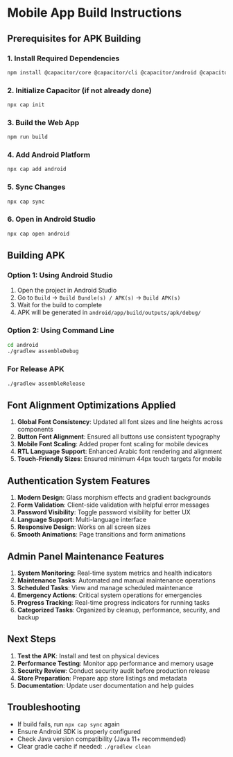 
# Mobile App Build Instructions

## Prerequisites for APK Building

### 1. Install Required Dependencies
```bash
npm install @capacitor/core @capacitor/cli @capacitor/android @capacitor/ios
```

### 2. Initialize Capacitor (if not already done)
```bash
npx cap init
```

### 3. Build the Web App
```bash
npm run build
```

### 4. Add Android Platform
```bash
npx cap add android
```

### 5. Sync Changes
```bash
npx cap sync
```

### 6. Open in Android Studio
```bash
npx cap open android
```

## Building APK

### Option 1: Using Android Studio
1. Open the project in Android Studio
2. Go to `Build` → `Build Bundle(s) / APK(s)` → `Build APK(s)`
3. Wait for the build to complete
4. APK will be generated in `android/app/build/outputs/apk/debug/`

### Option 2: Using Command Line
```bash
cd android
./gradlew assembleDebug
```

### For Release APK
```bash
./gradlew assembleRelease
```

## Font Alignment Optimizations Applied

1. **Global Font Consistency**: Updated all font sizes and line heights across components
2. **Button Font Alignment**: Ensured all buttons use consistent typography
3. **Mobile Font Scaling**: Added proper font scaling for mobile devices
4. **RTL Language Support**: Enhanced Arabic font rendering and alignment
5. **Touch-Friendly Sizes**: Ensured minimum 44px touch targets for mobile

## Authentication System Features

1. **Modern Design**: Glass morphism effects and gradient backgrounds
2. **Form Validation**: Client-side validation with helpful error messages
3. **Password Visibility**: Toggle password visibility for better UX
4. **Language Support**: Multi-language interface
5. **Responsive Design**: Works on all screen sizes
6. **Smooth Animations**: Page transitions and form animations

## Admin Panel Maintenance Features

1. **System Monitoring**: Real-time system metrics and health indicators
2. **Maintenance Tasks**: Automated and manual maintenance operations
3. **Scheduled Tasks**: View and manage scheduled maintenance
4. **Emergency Actions**: Critical system operations for emergencies
5. **Progress Tracking**: Real-time progress indicators for running tasks
6. **Categorized Tasks**: Organized by cleanup, performance, security, and backup

## Next Steps

1. **Test the APK**: Install and test on physical devices
2. **Performance Testing**: Monitor app performance and memory usage
3. **Security Review**: Conduct security audit before production release
4. **Store Preparation**: Prepare app store listings and metadata
5. **Documentation**: Update user documentation and help guides

## Troubleshooting

- If build fails, run `npx cap sync` again
- Ensure Android SDK is properly configured
- Check Java version compatibility (Java 11+ recommended)
- Clear gradle cache if needed: `./gradlew clean`
